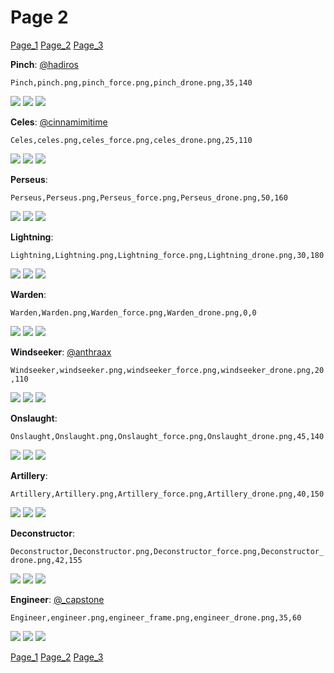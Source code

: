 # Page 2
[Page_1](./Page_1.md)
[Page_2](./Page_2.md)
[Page_3](./Page_3.md)

**Pinch**: [@hadiros](https://discord.com/users/266028842395631629)

`Pinch,pinch.png,pinch_force.png,pinch_drone.png,35,140`

![](https://github.com/areon546/NovaDriftCustomSkinRepository/raw/main/custom_skins/pinch.png)
![](https://github.com/areon546/NovaDriftCustomSkinRepository/raw/main/custom_skins/pinch_force.png)
![](https://github.com/areon546/NovaDriftCustomSkinRepository/raw/main/custom_skins/pinch_drone.png)


**Celes**: [@cinnamimitime](https://discord.com/users/161502244284530688)

`Celes,celes.png,celes_force.png,celes_drone.png,25,110`

![](https://github.com/areon546/NovaDriftCustomSkinRepository/raw/main/custom_skins/celes.png)
![](https://github.com/areon546/NovaDriftCustomSkinRepository/raw/main/custom_skins/celes_force.png)
![](https://github.com/areon546/NovaDriftCustomSkinRepository/raw/main/custom_skins/celes_drone.png)


**Perseus**: 

`Perseus,Perseus.png,Perseus_force.png,Perseus_drone.png,50,160`

![](https://github.com/areon546/NovaDriftCustomSkinRepository/raw/main/custom_skins/Perseus.png)
![](https://github.com/areon546/NovaDriftCustomSkinRepository/raw/main/custom_skins/Perseus_force.png)
![](https://github.com/areon546/NovaDriftCustomSkinRepository/raw/main/custom_skins/Perseus_drone.png)


**Lightning**: 

`Lightning,Lightning.png,Lightning_force.png,Lightning_drone.png,30,180`

![](https://github.com/areon546/NovaDriftCustomSkinRepository/raw/main/custom_skins/Lightning.png)
![](https://github.com/areon546/NovaDriftCustomSkinRepository/raw/main/custom_skins/Lightning_force.png)
![](https://github.com/areon546/NovaDriftCustomSkinRepository/raw/main/custom_skins/Lightning_drone.png)


**Warden**: 

`Warden,Warden.png,Warden_force.png,Warden_drone.png,0,0`

![](https://github.com/areon546/NovaDriftCustomSkinRepository/raw/main/custom_skins/Warden.png)
![](https://github.com/areon546/NovaDriftCustomSkinRepository/raw/main/custom_skins/Warden_force.png)
![](https://github.com/areon546/NovaDriftCustomSkinRepository/raw/main/custom_skins/Warden_drone.png)


**Windseeker**: [@anthraax](https://discord.com/users/211671269882462218)

`Windseeker,windseeker.png,windseeker_force.png,windseeker_drone.png,20,110`

![](https://github.com/areon546/NovaDriftCustomSkinRepository/raw/main/custom_skins/windseeker.png)
![](https://github.com/areon546/NovaDriftCustomSkinRepository/raw/main/custom_skins/windseeker_force.png)
![](https://github.com/areon546/NovaDriftCustomSkinRepository/raw/main/custom_skins/windseeker_drone.png)


**Onslaught**: 

`Onslaught,Onslaught.png,Onslaught_force.png,Onslaught_drone.png,45,140`

![](https://github.com/areon546/NovaDriftCustomSkinRepository/raw/main/custom_skins/Onslaught.png)
![](https://github.com/areon546/NovaDriftCustomSkinRepository/raw/main/custom_skins/Onslaught_force.png)
![](https://github.com/areon546/NovaDriftCustomSkinRepository/raw/main/custom_skins/Onslaught_drone.png)


**Artillery**: 

`Artillery,Artillery.png,Artillery_force.png,Artillery_drone.png,40,150`

![](https://github.com/areon546/NovaDriftCustomSkinRepository/raw/main/custom_skins/Artillery.png)
![](https://github.com/areon546/NovaDriftCustomSkinRepository/raw/main/custom_skins/Artillery_force.png)
![](https://github.com/areon546/NovaDriftCustomSkinRepository/raw/main/custom_skins/Artillery_drone.png)


**Deconstructor**: 

`Deconstructor,Deconstructor.png,Deconstructor_force.png,Deconstructor_drone.png,42,155`

![](https://github.com/areon546/NovaDriftCustomSkinRepository/raw/main/custom_skins/Deconstructor.png)
![](https://github.com/areon546/NovaDriftCustomSkinRepository/raw/main/custom_skins/Deconstructor_force.png)
![](https://github.com/areon546/NovaDriftCustomSkinRepository/raw/main/custom_skins/Deconstructor_drone.png)


**Engineer**: [@_capstone](https://discord.com/users/551431332253794304)

`Engineer,engineer.png,engineer_frame.png,engineer_drone.png,35,60`

![](https://github.com/areon546/NovaDriftCustomSkinRepository/raw/main/custom_skins/engineer.png)
![](https://github.com/areon546/NovaDriftCustomSkinRepository/raw/main/custom_skins/engineer_frame.png)
![](https://github.com/areon546/NovaDriftCustomSkinRepository/raw/main/custom_skins/engineer_drone.png)

[Page_1](./Page_1.md)
[Page_2](./Page_2.md)
[Page_3](./Page_3.md)
